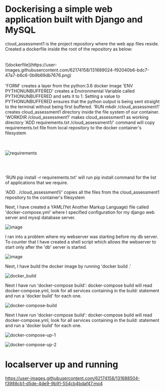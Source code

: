 # Dockerising a simple web application built with Django and MySQL
<p1>
  <section>
cloud_assessment1 is the project repository where the web app files reside.
Created a dockerfile inside the root of the repository as below:
  </section>
 <br/><br/> 
![dockerfile](https://user-images.githubusercontent.com/62174158/131689024-f92040b6-bdc7-47a7-b6c6-0b9b69db7676.png)
<br/><br/>
<section>
'FORM' creates a layer from the python:3.6 docker image
'ENV PYTHONUNBUFFERED' creates a Environmental Variable called PYTHONUNBUFFERED and sets it to 1. Setting a value to 
PYTHONUNBUFFERED ensures that the python output is being sent straight to the terminal without being first buffered.
'RUN mkdir /cloud_assessment1' creates cloud_assessment1 directory inside the file system of our container.
'WORKDIR /cloud_assessment1' makes cloud_assessment1 as working directory
'ADD requirements.txt /cloud_assessment1/' command will copy requirements.txt file from local repository to the 
docker container's filesystem
  </section>
<br/><br/>

![requirements](https://user-images.githubusercontent.com/62174158/131689961-94b401a7-7183-4192-a2a5-a9c871a7c148.png)

 <br/><br/>

<section>
'RUN pip install -r requirements.txt' will run pip install command for the list of applications that we require.

'ADD . /cloud_assessment1/' copies all the files from the cloud_assessment1 repository to the container's filesystem

Next, I have created a YAML(Yet Another Markup Language) file called 'docker-compose.yml' where I specified configuration for
my django web server and mysql database server.
  </section>

![image](https://user-images.githubusercontent.com/62174158/131687417-eb469641-594c-47d9-9d9a-77e53d5aaf2f.png)

 
I ran into a problem where my webserver was starting before my db server. To counter that I have created a shell script which
allows the webserver to start only after the 'db' server is started.
  
![image](https://user-images.githubusercontent.com/62174158/131687552-fb34efbd-2d09-454e-977b-3b500cda9eca.png)

  
Next, I have build the docker image by running 'docker build .'
  
![docker_build](https://user-images.githubusercontent.com/62174158/131687700-e9822ce0-4765-4ca6-9ec0-ba8884ad2462.png)

Next I have run 'docker-compose build': docker-compose build will read docker-compose.yml, look for all services containing in the build: 
statement and run a 'docker build' for each one.
  
![docker-compose-build](https://user-images.githubusercontent.com/62174158/131687787-c0b33928-2743-4356-8ee4-b79754f302cb.png)

Next I have run 'docker-compose build': docker-compose build will read docker-compose.yml, look for all services containing in the build: 
statement and run a 'docker build' for each one.
  
![docker-compose-up-1](https://user-images.githubusercontent.com/62174158/131687948-99dc5d4a-eda7-4b02-8c68-01b19189f96c.png)

  
![docker-compose-up-2](https://user-images.githubusercontent.com/62174158/131687959-4066a600-40df-4af6-8cf6-bdcb03a41435.png)

  
  <h1 text-align:"center"> localserver up and running</h1>
  

https://user-images.githubusercontent.com/62174158/131688504-f3988cb1-d5de-4de9-9b91-554cb4bdaf47.mp4


</p1>
